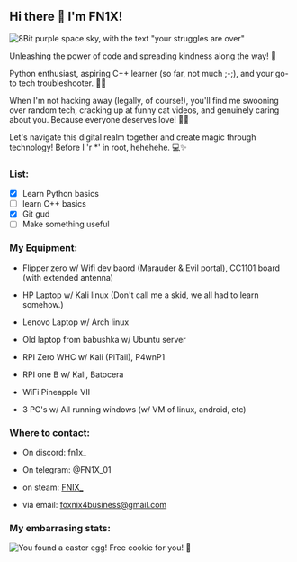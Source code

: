 ## Hi there 👋 I'm FN1X!

![8Bit purple space sky, with the text "your struggles are over"](https://steamuserimages-a.akamaihd.net/ugc/2049752674268264814/904D3DDD305EED4404FA257414EC2146BDBAE36E/?imw=1024&imh=680&ima=fit&impolicy=Letterbox&imcolor=%23000000&letterbox=true)

Unleashing the power of code and spreading kindness along the way! 🌟 

Python enthusiast, aspiring C++ learner (so far, not much ;-;), and your go-to tech troubleshooter. 🐱‍💻

When I'm not hacking away (legally, of course!), you'll find me swooning over random tech, cracking up at funny cat videos, and genuinely caring about you. Because everyone deserves love! 🤟🏼

Let's navigate this digital realm together and create magic through technology! Before I 'r *' in root, hehehehe. 💻✨

### List:

- [x] Learn Python basics
- [ ] learn C++ basics
- [X] Git gud
- [ ] Make something useful

### My Equipment:

- Flipper zero w/
   Wifi dev baord (Marauder & Evil portal),
   CC1101 board (with extended antenna)

- HP Laptop w/
   Kali linux (Don't call me a skid, we all had to learn somehow.)

- Lenovo Laptop w/
   Arch linux

- Old laptop from babushka w/
   Ubuntu server

- RPI Zero WHC w/
   Kali (PiTail), P4wnP1

- RPI one B w/
   Kali, Batocera

- WiFi Pineapple VII

- 3 PC's w/
  All running windows (w/ VM of linux, android, etc)


### Where to contact:

- On discord: fn1x_

- On telegram: @FN1X_01

- on steam: [FNIX_](https://steamcommunity.com/id/FN1X_)

- via email: foxnix4business@gmail.com

### My embarrasing stats:

![You found a easter egg! Free cookie for you! 🍪](https://github-readme-stats.vercel.app/api?username=FN1X)
